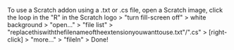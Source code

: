 To use a Scratch addon using a .txt or .cs file, open a Scratch image, click the loop in the "R" in the Scratch logo > "turn fill-screen off" > white background > "open..." > "file list" > "replacethiswiththefilenameoftheextensionyouwanttouse.txt"/".cs" > [right-click] > "more..." > "fileIn" > Done!
